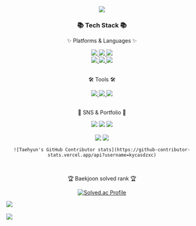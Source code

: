 <div align=center>
	<img src="https://capsule-render.vercel.app/api?type=waving&color=auto&height=200&section=header&text=SpringBoot!&fontSize=90" />	
</div>
<div align=center>
	<h3>📚 Tech Stack 📚</h3>
	<p>✨ Platforms & Languages ✨</p>
	<a href="https://namu.wiki/w/Spring(%ED%94%84%EB%A0%88%EC%9E%84%EC%9B%8C%ED%81%AC)">
	  <img src="https://img.shields.io/badge/spring-6DB33F?style=flat&logo=Spring&logoColor=white"/>
	</a>
	<a href="https://namu.wiki/w/Java">
	  <img src="https://img.shields.io/badge/Java-007396?style=flat&logo=Conda-Forge&logoColor=white"/>
	</a>
	<a href="https://namu.wiki/w/%EC%98%A4%EB%9D%BC%ED%81%B4%20%EB%8D%B0%EC%9D%B4%ED%84%B0%EB%B2%A0%EC%9D%B4%EC%8A%A4">
	  <img src="https://img.shields.io/badge/Oracle%20SQL-F80000?style=flat&logo=Oracle&logoColor=white" />
	</a>
	<br>
	<a href="https://namu.wiki/w/Java">
	  <img src="https://img.shields.io/badge/HTML5-E34F26?style=flat&logo=HTML5&logoColor=white" />
	</a>
	<a href="https://namu.wiki/w/Java">
	  <img src="https://img.shields.io/badge/CSS3-1572B6?style=flat&logo=CSS3&logoColor=white" />
	</a>
	<a href="https://namu.wiki/w/Java">
	  <img src="https://img.shields.io/badge/JavaScript-F7DF1E?style=flat&logo=JavaScript&logoColor=white" />
	</a>
	<br>
	<br>
	<p>🛠 Tools 🛠</p>
	<a href="https://namu.wiki/w/Java">
	  <img src="https://img.shields.io/badge/GitHub-181717?style=flat&logo=GitHub&logoColor=white"/>
	</a>
	<a href="https://namu.wiki/w/Java">
	  <img src="https://img.shields.io/badge/Eclipse%20IDE-2C2255?style=flat&logo=EclipseIDE&logoColor=white" />
	</a>
	<a href="https://namu.wiki/w/Java">
	  <img src="https://img.shields.io/badge/SqlDeveloper-809CC9?style=flat&logo=Oracle&logoColor=white" />
	</a>
	<br>
	<br>
	<p>🎨 SNS & Portfolio 🎨</p>
	<a href="#"><img src="https://img.shields.io/badge/Portfolio-FF3633?style=flat&logo=Micro.blog&logoColor=white" /></a>
	<a href="mailto:2001february@mokpo.ac.kr"><img src="https://img.shields.io/badge/Mail-30B980?style=flat&logo=Gmail&logoColor=white" /></a>
	<a href="https://gentle-snowboard-1c6.notion.site/Yermi-5e8c65dba4df4ab09e83665cf2ee001d">
	<img src="https://img.shields.io/badge/Notion-000000?style=flat&logo=Notion&logoColor=white" />
	</a>
	<br>
	<br>
	<img src="https://github-readme-stats.vercel.app/api/top-langs/?username=kycasdzxc&layout=compact">
	<img src="https://github-readme-stats.vercel.app/api?username=kycasdzxc&show_icons=true">

	![Taehyun's GitHub Contributor stats](https://github-contributor-stats.vercel.app/api?username=kycasdzxc)

<br>
<p>🏆 Baekjoon solved rank 🏆</p>
	
[![Solved.ac Profile](http://mazassumnida.wtf/api/v2/generate_badge?boj=kycasdzxc)](https://solved.ac/kycasdzxc)
</div>

<img src="https://github-readme-stats.vercel.app/api/top-langs/?username=hun&layout=compact"><br><br>
<img src="https://github-readme-stats.vercel.app/api?username=hun&show_icons=true">
